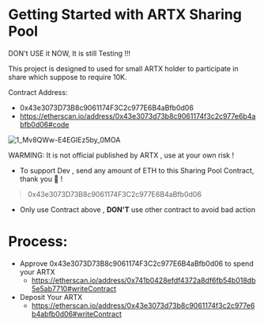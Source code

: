 # Getting Started with ARTX Sharing Pool


  DON't USE it NOW, It is still Testing !!! 

  This project is designed to used for small ARTX holder to participate in share which suppose to require 10K.
  
  Contract Address:
  * 0x43e3073D73B8c9061174F3C2c977E6B4aBfb0d06
  * https://etherscan.io/address/0x43e3073d73b8c9061174f3c2c977e6b4abfb0d06#code
  
  
  
  
  
 ![1_Mv8QWw-E4EGIEz5by_0MOA](https://user-images.githubusercontent.com/38970774/113503531-19adfb00-9565-11eb-87dd-9e09839d28e5.png)
 
 
 
 WARMING: It is not official published by ARTX , use at your own risk !



* To support Dev , send any amount of ETH to this Sharing Pool Contract, thank you 🦄 !
> 0x43e3073D73B8c9061174F3C2c977E6B4aBfb0d06

* Only use  Contract above , **DON'T** use other contract to avoid bad action 


# Process:
* Approve 0x43e3073D73B8c9061174F3C2c977E6B4aBfb0d06 to spend your ARTX
  - https://etherscan.io/address/0x741b0428efdf4372a8df6fb54b018db5e5ab7710#writeContract
* Deposit Your ARTX 
  - https://etherscan.io/address/0x43e3073d73b8c9061174f3c2c977e6b4abfb0d06#writeContract
